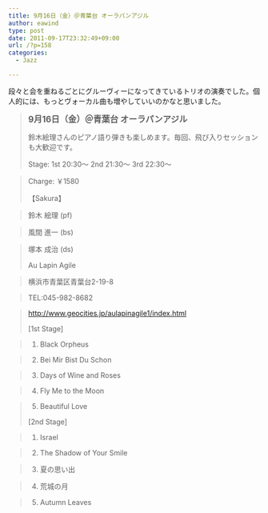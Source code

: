 ```yaml
---
title: 9月16日（金）＠青葉台 オーラパンアジル
author: eawind
type: post
date: 2011-09-17T23:32:49+09:00
url: /?p=158
categories:
  - Jazz

---
```

段々と会を重ねるごとにグルーヴィーになってきているトリオの演奏でした。個人的には、もっとヴォーカル曲も増やしていいのかなと思いました。

> **<big>9月16日（金）＠青葉台 オーラパンアジル</big>**
> 
> 鈴木絵理さんのピアノ語り弾きも楽しめます。毎回、飛び入りセッションも大歓迎です。
> 
> Stage: 1st 20:30〜 2nd 21:30〜 3rd 22:30〜
  
> Charge: ￥1580
> 
> 【Sakura】
  
> 鈴木 絵理 (pf)
  
> 風間 進一 (bs)
  
> 塚本 成治 (ds)
> 
> Au Lapin Agile
  
> 横浜市青葉区青葉台2-19-8
  
> TEL:045-982-8682
  
> http://www.geocities.jp/aulapinagile1/index.html
> 
> [1st Stage]
  
> 1. Black Orpheus
  
> 2. Bei Mir Bist Du Schon
  
> 3. Days of Wine and Roses
  
> 4. Fly Me to the Moon
  
> 5. Beautiful Love
> 
> [2nd Stage]
  
> 1. Israel
  
> 2. The Shadow of Your Smile
  
> 3. 夏の思い出
  
> 4. 荒城の月
  
> 5. Autumn Leaves
